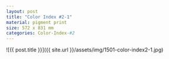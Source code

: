 ```yaml
---
layout: post
title: "Color Index #2-1"
material: pigment print
size: 572 x 831 mm
categories: Color-Index-#2
---
```


![{{ post.title }}]({{ site.url }}/assets/img/1501-color-index2-1.jpg)
